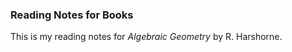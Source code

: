 <h3>Reading Notes for Books</h3>

This is my reading notes for *Algebraic Geometry* by R. Harshorne.